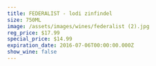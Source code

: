 ```yaml
---
title: FEDERALIST - lodi zinfindel
size: 750ML
image: /assets/images/wines/federalist (2).jpg
reg_price: $17.99
special_price: $14.99
expiration_date: 2016-07-06T00:00:00.000Z
show_wine: false
---
```



